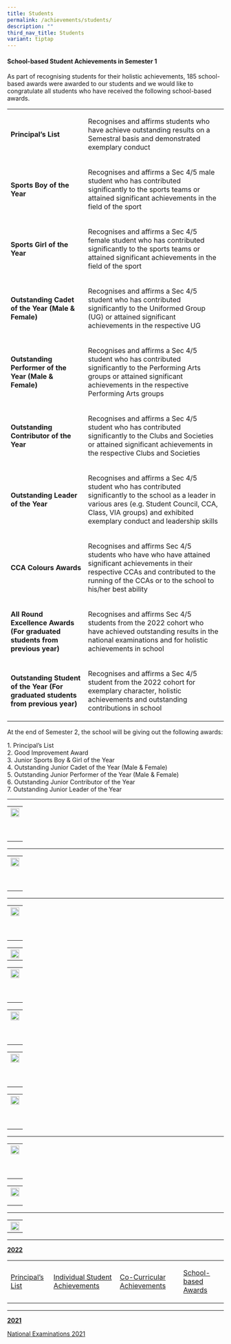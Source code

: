 ```yaml
---
title: Students
permalink: /achievements/students/
description: ""
third_nav_title: Students
variant: tiptap
---
```

<p></p>
<h4>School-based Student Achievements in Semester 1</h4>
<p></p>
<p>As part of recognising students for their holistic achievements, 185 school-based
awards were awarded to our students and we would like to congratulate all
students who have received the following school-based awards.</p>
<table>
<tbody>
<tr>
<td rowspan="1" colspan="1">
<p><strong>Principal’s List</strong>
</p>
</td>
<td rowspan="1" colspan="1">
<p>Recognises and affirms students who have achieve outstanding results on
a Semestral basis and demonstrated exemplary conduct</p>
</td>
</tr>
<tr>
<td rowspan="1" colspan="1">
<p><strong>Sports Boy of the Year</strong>
</p>
</td>
<td rowspan="1" colspan="1">
<p>Recognises and affirms a Sec 4/5 male student who has contributed significantly
to the sports teams or attained significant achievements in the field of
the sport</p>
</td>
</tr>
<tr>
<td rowspan="1" colspan="1">
<p><strong>Sports Girl of the Year</strong>
</p>
</td>
<td rowspan="1" colspan="1">
<p>Recognises and affirms a Sec 4/5 female student who has contributed significantly
to the sports teams or attained significant achievements in the field of
the sport</p>
</td>
</tr>
<tr>
<td rowspan="1" colspan="1">
<p><strong>Outstanding Cadet of the Year (Male &amp; Female)</strong>
</p>
</td>
<td rowspan="1" colspan="1">
<p>Recognises and affirms a Sec 4/5 student who has contributed significantly
to the Uniformed Group (UG) or attained significant achievements in the
respective UG</p>
</td>
</tr>
<tr>
<td rowspan="1" colspan="1">
<p><strong>Outstanding Performer of the Year (Male &amp; Female)</strong>
</p>
</td>
<td rowspan="1" colspan="1">
<p>Recognises and affirms a Sec 4/5 student who has contributed significantly
to the Performing Arts groups or attained significant achievements in the
respective Performing Arts groups</p>
</td>
</tr>
<tr>
<td rowspan="1" colspan="1">
<p><strong>Outstanding Contributor of the Year</strong>
</p>
</td>
<td rowspan="1" colspan="1">
<p>Recognises and affirms a Sec 4/5 student who has contributed significantly
to the Clubs and Societies or attained significant achievements in the
respective Clubs and Societies</p>
</td>
</tr>
<tr>
<td rowspan="1" colspan="1">
<p><strong>Outstanding Leader of the Year</strong>
</p>
</td>
<td rowspan="1" colspan="1">
<p>Recognises and affirms a Sec 4/5 student who has contributed significantly
to the school as a leader in various ares (e.g. Student Council, CCA, Class,
VIA groups) and exhibited exemplary conduct and leadership skills</p>
</td>
</tr>
<tr>
<td rowspan="1" colspan="1">
<p><strong>CCA Colours Awards</strong>
</p>
</td>
<td rowspan="1" colspan="1">
<p>Recognises and affirms Sec 4/5 students who have who have attained significant
achievements in their respective CCAs and contributed to the running of
the CCAs or to the school to his/her best ability</p>
</td>
</tr>
<tr>
<td rowspan="1" colspan="1">
<p><strong>All Round Excellence Awards (For graduated students from previous year)</strong>
</p>
</td>
<td rowspan="1" colspan="1">
<p>Recognises and affirms Sec 4/5 students from the 2022 cohort who have
achieved outstanding results in the national examinations and for holistic
achievements in school</p>
</td>
</tr>
<tr>
<td rowspan="1" colspan="1">
<p><strong>Outstanding Student of the Year (For graduated students from previous year)</strong>
</p>
</td>
<td rowspan="1" colspan="1">
<p>Recognises and affirms a Sec 4/5 student from the 2022 cohort for exemplary
character, holistic achievements and outstanding contributions in school</p>
</td>
</tr>
</tbody>
</table>
<p>At the end of Semester 2, the school will be giving out the following
awards:</p>
<p>1. Principal’s List
<br>2. Good Improvement Award
<br>3. Junior Sports Boy &amp; Girl of the Year
<br>4. Outstanding Junior Cadet of the Year (Male &amp; Female)
<br>5. Outstanding Junior Performer of the Year (Male &amp; Female)
<br>6. Outstanding Junior Contributor of the Year
<br>7. Outstanding Junior Leader of the Year</p>
<hr>
<table>
<tbody>
<tr>
<th rowspan="1" colspan="1">
<div class="isomer-image-wrapper">
<img style="width: 100%;" height="auto" width="100%" src="/images/01congratulations uniform groups.png">
</div>
<p>
<br>
</p>
</th>
</tr>
</tbody>
</table>
<hr>
<table>
<tbody>
<tr>
<th rowspan="1" colspan="1">
<div class="isomer-image-wrapper">
<img style="width: 100%;" height="auto" width="100%" src="/images/02congratulationsperforming arts.png">
</div>
<p>
<br>
</p>
</th>
</tr>
</tbody>
</table>
<hr>
<table>
<tbody>
<tr>
<th rowspan="1" colspan="1">
<div class="isomer-image-wrapper">
<img style="width: 100%;" height="auto" width="100%" src="/images/03peicai atheletes in national school games 2023.png">
</div>
<p>
<br>
</p>
</th>
</tr>
</tbody>
</table>
<p></p>
<table>
<tbody>
<tr>
<th rowspan="1" colspan="1">
<div class="isomer-image-wrapper">
<img style="width: 100%;" height="auto" width="100%" src="/images/04special mention -  national school games 2023.png">
</div>
</th>
</tr>
</tbody>
</table>
<table>
<tbody>
<tr>
<th rowspan="1" colspan="1">
<div class="isomer-image-wrapper">
<img style="width: 100%;" height="auto" width="100%" src="/images/05schools debating championship (sssdc).png">
</div>
<p>
<br>
</p>
</th>
</tr>
</tbody>
</table>
<table>
<tbody>
<tr>
<th rowspan="1" colspan="1">
<div class="isomer-image-wrapper">
<img style="width: 100%;" height="auto" width="100%" src="/images/06singapore and asian schools mathematics olympia.png">
</div>
<p>
<br>
</p>
</th>
</tr>
</tbody>
</table>
<table>
<tbody>
<tr>
<th rowspan="1" colspan="1">
<div class="isomer-image-wrapper">
<img style="width: 100%;" height="auto" width="100%" src="/images/07science pinnacle@peicai.png">
</div>
<p>
<br>
</p>
</th>
</tr>
</tbody>
</table>
<table>
<tbody>
<tr>
<th rowspan="1" colspan="1">
<div class="isomer-image-wrapper">
<img style="width: 100%;" height="auto" width="100%" src="/images/08congratulations peicai sec science department for clinching.png">
</div>
<p>
<br>
</p>
</th>
</tr>
</tbody>
</table>
<p></p>
<hr>
<p></p>
<table>
<tbody>
<tr>
<th rowspan="1" colspan="1">
<div class="isomer-image-wrapper">
<img style="width: 100%;" height="auto" width="100%" src="/images/09congratulations mother tongue department.png">
</div>
<p>
<br>
</p>
</th>
</tr>
</tbody>
</table>
<p></p>
<table>
<tbody>
<tr>
<th rowspan="1" colspan="1">
<div class="isomer-image-wrapper">
<img style="width: 100%;" height="auto" width="100%" src="/images/10pcss distinctive series.png">
</div>
<p></p>
</th>
</tr>
</tbody>
</table>
<hr>
<table>
<tbody>
<tr>
<th rowspan="1" colspan="1">
<div class="isomer-image-wrapper">
<img style="width: 100%;" height="auto" width="100%" src="/images/11bus captain appreciatio.png">
</div>
</th>
</tr>
</tbody>
</table>
<hr>
<p><strong><u>2022</u></strong>
</p>
<table>
<tbody>
<tr>
<td rowspan="1" colspan="1">
<p><a href="/achievements/students/the-principals-list" rel="noopener noreferrer nofollow" target="_blank">Principal’s List</a>
</p>
</td>
<td rowspan="1" colspan="1">
<p><a href="/achievements/students/individual-student-achievements" rel="noopener noreferrer nofollow" target="_blank">Individual Student Achievements</a>
</p>
</td>
<td rowspan="1" colspan="1">
<p><a href="/achievements/students/co-curricular-achievements" rel="noopener noreferrer nofollow" target="_blank">Co-Curricular Achievements</a>
</p>
</td>
<td rowspan="1" colspan="1">
<p><a href="/achievements/students/school-based-awards" rel="noopener noreferrer nofollow" target="_blank">School-based Awards</a>
</p>
</td>
</tr>
</tbody>
</table>
<hr>
<p><strong><u>2021</u></strong>
</p>
<p><a href="/achievements/students/national-examinations-2021" rel="noopener noreferrer nofollow" target="">National Examinations 2021</a>
</p>